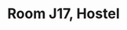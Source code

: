---
basin: 'Yes'
cudn: true
floor: Third
grade: 5
images:
- /assets/images/rooms/h/j17_1.jpg
- /assets/images/rooms/h/j17_2.jpg
- /assets/images/rooms/h/j17_3.jpg
living_room: 'Yes'
location: Hostel
name: J17
network: Wired and Wireless
title: Room J17, Hostel
---